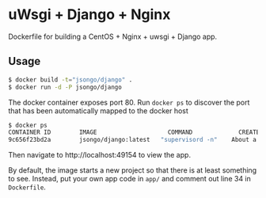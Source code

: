 # uWsgi + Django + Nginx

Dockerfile for building a CentOS + Nginx + uwsgi + Django app.

## Usage

```bash
$ docker build -t="jsongo/django" .
$ docker run -d -P jsongo/django
```

The docker container exposes port 80. Run `docker ps` to discover the port
that has been automatically mapped to the docker host

```bash
$ docker ps
CONTAINER ID        IMAGE                    COMMAND             CREATED              STATUS              PORTS                   NAMES
9c656f23bd2a        jsongo/django:latest   "supervisord -n"    About a minute ago   Up About a minute   0.0.0.0:49154->80/tcp   sleepy_franklin
```

Then navigate to http://localhost:49154 to view the app.

By default, the image starts a new project so that there is at least something to see.
Instead, put your own app code in `app/` and comment out line 34 in `Dockerfile`.
